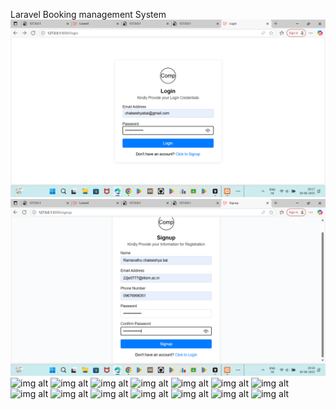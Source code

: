 Laravel Booking management System
![img alt](https://github.com/chaleeshya/Laraval-Booking-management-System/blob/main/Screenshot%20(219).png?raw=true)
![img alt](https://github.com/chaleeshya/Laraval-Booking-management-System/blob/main/Screenshot%20(220).png?raw=true)
![img alt]()
![img alt]()
![img alt]()
![img alt]()
![img alt]()
![img alt]()
![img alt]()
![img alt]()
![img alt]()
![img alt]()
![img alt]()
![img alt]()
![img alt]()
![img alt]()




